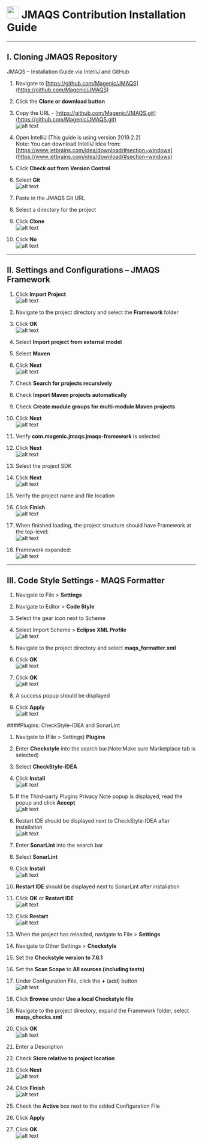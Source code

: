 # <img src="resources/jmaqslogo.jpg" height="32" width="32"> JMAQS Contribution Installation Guide

---

## I. Cloning JMAQS Repository

JMAQS – Installation Guide via IntelliJ and GitHub

1. Navigate to [https://github.com/Magenic/JMAQS](https://github.com/Magenic/JMAQS)
2.  Click the **Clone or download button**
3.  Copy the URL - [https://github.com/Magenic/JMAQS.git](https://github.com/Magenic/JMAQS.git)  
    ![alt text](../resources/installationImages/MagenicJMAQS.png)

4. Open IntelliJ (This guide is using version 2019.2.2)  
   Note:  You can download IntelliJ Idea from: [https://www.jetbrains.com/idea/download/#section=windows](https://www.jetbrains.com/idea/download/#section=windows)
5. Click **Check out from Version Control**
6. Select **Git**  
   ![alt text](../resources/installationImages/IntelliJ_Idea.png)

7. Paste in the JMAQS Git URL
8. Select a directory for the project
9. Click **Clone**  
   ![alt text](../resources/installationImages/clone01.png)

10. Click  **No**  
    ![alt text](../resources/installationImages/clone02.png)


---  
## II. Settings and Configurations – JMAQS Framework

1. Click **Import Project**  
   ![alt text](../resources/installationImages/IntelliJ_Idea_Import.png)

2. Navigate to the project directory and select the **Framework** folder
3. Click **OK**  
   ![alt text](../resources/installationImages/FileDirImport.png)

4. Select **Import project from external model**
5. Select **Maven**
6. Click **Next**  
   ![alt text](../resources/installationImages/ImportProject.png)

7. Check **Search for projects recursively**
8. Check **Import Maven projects automatically**
9. Check **Create module groups for multi-module Maven projects**
10. Click **Next**  
    ![alt text](../resources/installationImages/SearchProject.png)

11. Verify **com.magenic.jmaqs:jmaqs-framework** is selected
12. Click **Next**  
    ![alt text](../resources/installationImages/jmaqsframework.png)

13. Select the project SDK
14. Click **Next**  
    ![alt text](../resources/installationImages/projectSDK.png)

15. Verify the project name and file location
16. Click **Finish**  
    ![alt text](../resources/installationImages/projectLocation.png)

17. When finished loading, the project structure should have Framework at the top-level:  
    ![alt text](../resources/installationImages/FrameworkTop.png)

18. Framework expanded:  
    ![alt text](../resources/installationImages/FrameworkExpanded.png)

---   
## III. Code Style Settings - MAQS Formatter

1.  Navigate to File > **Settings**
2.   Navigate to Editor > **Code Style**
3.   Select the gear icon next to Scheme
4.   Select Import Scheme > **Eclipse XML Profile**  
     ![alt text](../resources/installationImages/EclipseXMLprofile.png)

5.   Navigate to the project directory and select **maqs_formatter.xml**
6.   Click **OK**  
     ![alt text](../resources/installationImages/MAQSformatter.png)

7.   Click **OK**  
     ![alt text](../resources/installationImages/EclipseJMAQSbase.png)

8.   A success popup should be displayed
9.    Click **Apply**  
      ![alt text](../resources/installationImages/CodeStyle.png)

####Plugins: CheckStyle-IDEA and SonarLint
1.   Navigate to (File > Settings) **Plugins**
2.   Enter **Checkstyle** into the search bar(Note:Make sure Marketplace tab is selected)
3.   Select **CheckStyle-IDEA**
4.   Click **Install**  
     ![alt text](../resources/installationImages/plugins1.png)

5.   If the Third-party Plugins Privacy Note popup is displayed, read the popup and click **Accept**  
     ![alt text](../resources/installationImages/plugins2.png)

6.   Restart IDE should be displayed next to CheckStyle-IDEA after installation  
     ![alt text](../resources/installationImages/plugins3.png)

7.   Enter **SonarLint** into the search bar
8.   Select **SonarLint**
9.   Click **Install**  
     ![alt text](../resources/installationImages/InstallSonarlint.png)

10.   **Restart IDE** should be displayed next to SonarLint after installation
11.  Click **OK** or **Restart IDE**  
     ![alt text](../resources/installationImages/RestartIDE.png)

12.  Click **Restart**  
     ![alt text](../resources/installationImages/RestartConfirm.png)

13.  When the project has reloaded, navigate to File > **Settings**
14.  Navigate to Other Settings > **Checkstyle**
15.  Set the **Checkstyle version to 7.6.1**
16.  Set the **Scan Scope** to **All sources (including tests)**
17.  Under Configuration File, click the **+** (add) button  
     ![alt text](../resources/installationImages/AddCheckStyle.png)

18.  Click **Browse** under **Use a local Checkstyle file**
19.  Navigate to the project directory, expand the Framework folder, select **maqs_checks.xml**
20.  Click **OK**  
     ![alt text](https://magenic365.sharepoint.com/sites/JMAQS/Shared%20Documents/General/Images/JMAQS_Checkstyle.png)

21.  Enter a Description
22.  Check **Store relative to project location**
23.  Click **Next**  
     ![alt text](../resources/installationImages/MAQScheckstyleDescription.png)

24.  Click **Finish**  
     ![alt text](../resources/installationImages/Finish.png)


25.  Check the **Active** box next to the added Configuration File
26.  Click **Apply**
27.  Click **OK**  
     ![alt text](../resources/installationImages/TheEnd.png) 